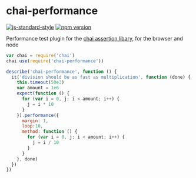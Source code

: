 # chai-performance

[![js-standard-style](https://img.shields.io/badge/code%20style-standard-brightgreen.svg)](http://standardjs.com/)
[![npm version](https://badge.fury.io/js/chai-performance.svg)](https://badge.fury.io/js/chai-performance)

Performance test plugin for the [chai assertion libary](http://chaijs.com/), for the browser and node

```javascript
var chai = require('chai')
chai.use(require('chai-performance'))

describe('chai-performance', function () {
  it('division should be as fast as multiplication', function (done) {
    this.timeout(50e3)
    var amount = 1e6
    expect(function () {
      for (var i = 0, j; i < amount; i++) {
        j = i * 10
      }
    }).performance({
      margin: 1,
      loop:10,
      method: function () {
        for (var i = 0, j; i < amount; i++) {
          j = i / 10
        }
      }
    }, done)
  })
})
```
